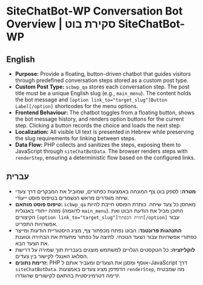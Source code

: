 # SiteChatBot-WP Conversation Bot Overview | סקירת בוט SiteChatBot-WP

## English
- **Purpose:** Provide a floating, button-driven chatbot that guides visitors through predefined conversation steps stored as a custom post type.
- **Custom Post Type:** `scbwp_qa` stores each conversation step. The post title must be a unique English slug (e.g., `main_menu`). The content holds the bot message and `[option link_to="target_slug"]Button Label[/option]` shortcodes for the menu options.
- **Frontend Behaviour:** The chatbot toggles from a floating button, shows the bot message history, and renders option buttons for the current step. Clicking a button records the choice and loads the next step.
- **Localization:** All visible UI text is presented in Hebrew while preserving the slug requirements for linking between steps.
- **Data Flow:** PHP collects and sanitizes the steps, exposing them to JavaScript through `siteChatBotData`. The browser renders steps with `renderStep`, ensuring a deterministic flow based on the configured links.

## עברית
- **מטרה:** לספק בוט צף המונחה באמצעות כפתורים, שמוביל את המבקרים דרך צעדי שיחה מוגדרים מראש הנשמרים בטיפוס פוסט ייעודי.
- **טיפוס פוסט מותאם:** `scbwp_qa` מאחסן כל צעד שיחה. כותרת הפוסט חייבת להיות מזהה ייחודי באנגלית (לדוגמה `main_menu`). התוכן מכיל את הודעת הבוט ואת הקיצורים `[option link_to="target_slug"]תווית הכפתור[/option]` עבור אפשרויות התפריט.
- **התנהגות פרונטנד:** הבוט נפתח מכפתור צף, מציג היסטוריית הודעות ומייצר כפתורי אפשרויות עבור הצעד הנוכחי. לחיצה על כפתור מתעדת את הבחירה וטוענת את הצעד הבא.
- **לוקליזציה:** כל הטקסטים הגלויים למשתמש מוצגים בעברית תוך שמירה על דרישת הסלאג האנגלי לקישור בין צעדים.
- **זרימת נתונים:** PHP אוסף ומסנן את הצעדים ומעביר אותם ל-JavaScript דרך `siteChatBotData`. הדפדפן מציג צעדים באמצעות `renderStep`, מה שמבטיח זרימה דטרמיניסטית בהתאם לקישורים שהוגדרו.
